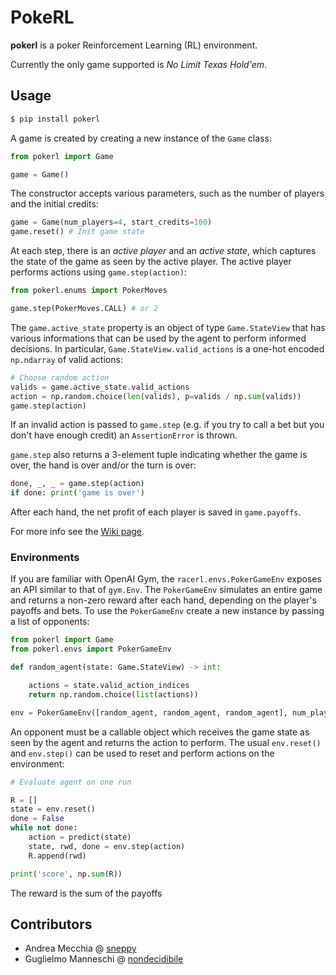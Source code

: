 # PokeRL

**pokerl** is a poker Reinforcement Learning (RL) environment.

Currently the only game supported is _No Limit Texas Hold'em_.

Usage
-----

```bash
$ pip install pokerl
```

A game is created by creating a new instance of the `Game` class:

```python
from pokerl import Game

game = Game()
```

The constructor accepts various parameters, such as the number of players and the initial credits:

```python
game = Game(num_players=4, start_credits=100)
game.reset() # Init game state
```

At each step, there is an _active player_ and an _active state_, which captures the state of the game as seen by the active player.
The active player performs actions using `game.step(action)`:

```python
from pokerl.enums import PokerMoves

game.step(PokerMoves.CALL) # or 2
```

The `game.active_state` property is an object of type `Game.StateView` that has various informations that can be used by the agent to perform informed decisions.
In particular, `Game.StateView.valid_actions` is a one-hot encoded `np.ndarray` of valid actions:

```python
# Choose random action
valids = game.active_state.valid_actions
action = np.random.choice(len(valids), p=valids / np.sum(valids))
game.step(action)
```

If an invalid action is passed to `game.step` (e.g. if you try to call a bet but you don't have enough credit) an `AssertionError` is thrown.

`game.step` also returns a 3-element tuple indicating whether the game is over, the hand is over and/or the turn is over:

```python
done, _, _ = game.step(action)
if done: print('game is over')
```

After each hand, the net profit of each player is saved in `game.payoffs`.

For more info see the [Wiki page](https://github.com/nondecidibile/pokerl/wiki).

### Environments

If you are familiar with OpenAI Gym, the `racerl.envs.PokerGameEnv` exposes an API similar to that of `gym.Env`.
The `PokerGameEnv` simulates an entire game and returns a non-zero reward after each hand, depending on the player's payoffs and bets.
To use the `PokerGameEnv` create a new instance by passing a list of opponents:

```python
from pokerl import Game
from pokerl.envs import PokerGameEnv

def random_agent(state: Game.StateView) -> int:

	actions = state.valid_action_indices
	return np.random.choice(list(actions))

env = PokerGameEnv([random_agent, random_agent, random_agent], num_players=4)
```

An opponent must be a callable object which receives the game state as seen by the agent and returns the action to perform.
The usual `env.reset()` and `env.step()` can be used to reset and perform actions on the environment:

```python
# Evaluate agent on one run

R = []
state = env.reset()
done = False
while not done:
	action = predict(state)
	state, rwd, done = env.step(action)
	R.append(rwd)

print('score', np.sum(R))
```

The reward is the sum of the payoffs

Contributors
------------

- Andrea Mecchia @ [sneppy](https://github.com/sneppy)
- Guglielmo Manneschi @ [nondecidibile](https://github.com/nondecidibile)